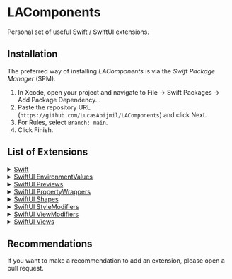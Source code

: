 # LAComponents

Personal set of useful Swift / SwiftUI extensions.


## Installation 

The preferred way of installing *LAComponents* is via the *Swift Package Manager* (SPM).

1. In Xcode, open your project and navigate to File → Swift Packages → Add Package Dependency...
2. Paste the repository URL (`https://github.com/LucasAbijmil/LAComponents`) and click Next.
3. For Rules, select `Branch: main`.
4. Click Finish.


## List of Extensions

<details>
	<summary><a href="https://github.com/LucasAbijmil/LAComponents/tree/main/Sources/LAComponents/Swift">Swift</a></summary>
	<ul>
		<li>
			<details>
				<summary><code><a href="https://github.com/LucasAbijmil/LAComponents/blob/main/Sources/LAComponents/Swift/Swift%20Types/Array.swift">Array</a></code></summary>
				<ul>
					<li><code>prepend(_ element: Element)</code> : Insert an Element at the beginning of the given Array.</li>
					<li><code>removeDuplicate() -> [Element]</code> : Delete all duplicate elements in a given Array.</li>
					<li><code>removeAll(_ element: Element) -> [Element]</code> : Delete all occurrences of an Element in a given Array.</li>
					<li><code>removeAll(_ elements: [Element]) -> [Element]</code> : Delete all occurrences of the Elements in the Array passed as parameters.</li>
				</ul>
			</details>
		</li>
		<li>
			<details>
				<summary><code><a href="https://github.com/LucasAbijmil/LAComponents/blob/main/Sources/LAComponents/Swift/Swift%20Types/Bundle.swift">Bundle</a></code></summary>
				<ul>
					<li><code>releaseVersion</code> : Return the current release version.</li>
					<li><code>buildVersion</code> : Return the current build version.</li>
				</ul>
			</details>
		</li>
		<li>
			<details>
				<summary><code><a href="https://github.com/LucasAbijmil/LAComponents/blob/main/Sources/LAComponents/Swift/Swift%20Types/Collection.swift">Collection</a></code></summary>
				<ul>
					<li><code>subscript(safe index: Index) -> Element?</code> : Custom subscript to avoid a crash when you try to access an index that is not necessarily contained in a Collection.
				</ul>
			</details>
		</li>
		<li>
			<details>
				<summary><code><a href="https://github.com/LucasAbijmil/LAComponents/blob/main/Sources/LAComponents/Swift/Swift%20Types/Date.swift">Date</a></code></summary>
				<ul>
					<li><code>string(format: String) -> String</code> : Convert a Date to a String in the format you provide. 
				</ul>
			</details>
		</li>
		<li>
			<details>
				<summary><code><a href="https://github.com/LucasAbijmil/LAComponents/blob/main/Sources/LAComponents/Swift/Swift%20Types/Double.swift">Double</a></code></summary>
				<ul>
					<li><code>castInt</code> : Cast a Double as an Int.</li>
					<li><code>castRoundedInt</code> : Cast a Double rounded as an Int.</li>
					<li><code>castFloat</code> : Cast a Double as a Float.</li>
					<li><code>castCGFloat</code> : Cast a Double as a CGFloat.</li>
				</ul>
			</details>
		</li>
		<li>
			<details>
				<summary><code><a href="https://github.com/LucasAbijmil/LAComponents/blob/main/Sources/LAComponents/Swift/Swift%20Types/Int.swift">Int</a></code></summary>
				<ul>
					<li><code>castDouble</code> : Cast an Int as a Double.</li>
					<li><code>castFloat</code> : Cast an Int as a Float.</li>
					<li><code>castCGFloat</code> : Cast an Int as a CGFloat.</li>
				</ul>
			</details>
		</li>
		<li>
			<details>
				<summary><code><a href="https://github.com/LucasAbijmil/LAComponents/tree/main/Sources/LAComponents/Swift/Swift%20Types/Optionals">Optionals</a></code></summary>
				<ul>
					<li>
						<details>
							<summary><code><a href="https://github.com/LucasAbijmil/LAComponents/blob/main/Sources/LAComponents/Swift/Swift%20Types/Optionals/OptionalString.swift">Optional String</a></code></summary>
							<ul>
								<li><code>orEmpty</code> : A computed property, that returns the optional string unwrap or an empty one if the value is nil.</li>
							</ul>
						</details>
					</li>
				</ul>
			</details>
		</li>
		<li>
			<details>
				<summary><code><a href="https://github.com/LucasAbijmil/LAComponents/tree/main/Sources/LAComponents/Swift/Swift%20Types/Strings">String</a></code></summary>
				<ul>
					<li>
						<details>
							<summary><code><a href="https://github.com/LucasAbijmil/LAComponents/blob/main/Sources/LAComponents/Swift/Swift%20Types/Strings/String.swift">String</a></code></summary>
							<ul>
								<li><code>empty</code> : An empty String.</li>
								<li><code>trimmed</code> : A computed property that returns a new string that removes spaces and new lines at both ends of the string.</li>
								<li><code>date(format: String) -> Date?</code> : Convert a String to a Date? in the format you provide.</li>
							</ul>
						</details>
					</li>
					<li>
						<details>
							<summary><code><a href="https://github.com/LucasAbijmil/LAComponents/blob/main/Sources/LAComponents/Swift/Swift%20Types/Strings/StringInterpolation.swift">String Interpolation</a></code></summary>
							<ul>
								<li><code>appendInterpolation(localized key: String, _ args: CVarArg...)</code> : A custom String Interpolation which allows to use a localized string with parameters more easily.</li>
							</ul>
						</details>
					</li>
				</ul>
			</details>
		</li>
		<li>
			<details>
				<summary><code><a href="https://github.com/LucasAbijmil/LAComponents/tree/main/Sources/LAComponents/Swift/Swift%20Functions">Functions</a></code></summary>
				<ul>
					<li><code><a href="https://github.com/LucasAbijmil/LAComponents/blob/main/Sources/LAComponents/Swift/Swift%20Functions/Log.swift">log()</a></code> :  A custom log function that prints the message, file, function and the line calling this function.</li>
				</ul>
			</details>
		</li>
	</ul>
</details>

<details>
	<summary><a href="https://github.com/LucasAbijmil/LAComponents/tree/main/Sources/LAComponents/SwiftUI%20EnvironmentValues">SwiftUI EnvironmentValues</a></summary>
	<ul>
		<li><code><a href="https://github.com/LucasAbijmil/LAComponents/blob/main/Sources/LAComponents/SwiftUI%20EnvironmentValues/CurrentDevice.swift">CurrentDevice</a></code> : An EnvironmentValue that returns the current iOS device.</li>
		<li><code><a href="https://github.com/LucasAbijmil/LAComponents/blob/main/Sources/LAComponents/SwiftUI%20EnvironmentValues/HapticFeedback.swift">HapticFeedback</a></code> : An EnvironmentValue that creates and triggers an haptic feedback.</li>
	</ul>
</details>

<details>
	<summary><a href="https://github.com/LucasAbijmil/LAComponents/tree/main/Sources/LAComponents/SwiftUI%20Previews">SwiftUI Previews</a></summary>
	<ul>
		<li>
			<details>
				<summary><a href="https://github.com/LucasAbijmil/LAComponents/tree/main/Sources/LAComponents/SwiftUI%20Previews/Components">Components</a></summary>
				<ul>
					<li><code><a href="https://github.com/LucasAbijmil/LAComponents/blob/main/Sources/LAComponents/SwiftUI%20Previews/Components/ComponentWithColorSchemes.swift">previewComponentWithColorSchemes()</a></code> : A method that allows you to preview a component with each case of ColorScheme.</li>
					<li><code><a href="https://github.com/LucasAbijmil/LAComponents/blob/main/Sources/LAComponents/SwiftUI%20Previews/Components/ComponentWithDynamicTypes.swift">previewComponentWithDynamicTypes(colorScheme: ColorScheme)</a></code> : A method that allows you to preview a component with each case of ContentSizeCategory.</li>
				</ul>
			</details>
		</li>
		<li>
			<details>
				<summary><a href="https://github.com/LucasAbijmil/LAComponents/tree/main/Sources/LAComponents/SwiftUI%20Previews/Content">Content</a></summary>
				<ul>
					<li><code><a href="https://github.com/LucasAbijmil/LAComponents/blob/main/Sources/LAComponents/SwiftUI%20Previews/Content/ContentWithColorSchemes.swift">previewWithColorSchemes()</a></code> : A method that allows you to preview a content with each case of ColorScheme.</li>
					<li><code><a href="https://github.com/LucasAbijmil/LAComponents/blob/main/Sources/LAComponents/SwiftUI%20Previews/Content/ContentWithDynamicTypes.swift">previewWithDynamicTypes(colorScheme: ColorScheme)</a></code> : A method that allows you to preview a content with each case of ContentSizeCategory.</li>
				</ul>
			</details>
		</li>
		<li><code><a href="https://github.com/LucasAbijmil/LAComponents/blob/main/Sources/LAComponents/SwiftUI%20Previews/BindingMock.swift">mock(_ value: Value) -> Self</a></code> : A convenient Binding for creating fully dynamic mocks.</li>
	</ul>
</details>

<details>
	<summary><a href="https://github.com/LucasAbijmil/LAComponents/tree/main/Sources/LAComponents/SwiftUI%20PropertyWrappers">SwiftUI PropertyWrappers</a></summary>
	<ul>
		<li>
			<details>
				<summary><code><a href="https://github.com/LucasAbijmil/LAComponents/blob/main/Sources/LAComponents/SwiftUI%20PropertyWrappers/AppStorage.swift">@AppStorage</a></code></summary>
				<ul>
					<li><code>init(defaultValue: Bool, key: String, store: UserDefaults? = nil)</code> : Creates a property that can read and write to a boolean user default.</li>
					<li><code>init(defaultValue: Int, key: String, store: UserDefaults? = nil)</code> : Creates a property that can read and write to an integer user default.</li>
					<li><code>init(defaultValue: Double, key: String, store: UserDefaults? = nil)</code> : Creates a property that can read and write to a double user default.</li>
					<li><code>init(defaultValue: String, key: String, store: UserDefaults? = nil)</code> : Creates a property that can read and write to a string user default.</li>
					<li><code>init(defaultValue: URL, key: String, store: UserDefaults? = nil)</code> : Creates a property that can read and write to a url user default.</li>
					<li><code>init(defaultValue: Data, key: String, store: UserDefaults? = nil)</code> : Creates a property that can read and write to a user default as data.</li>
					<li><code>init(defaultValue: Value, key: String, store: UserDefaults? = nil)</code> : Creates a property that can read and write to an integer user default, transforming that to RawRepresentable data type.</li>
					<li><code>init(defaultValue: Value, key: String, store: UserDefaults? = nil)</code> : Creates a property that can read and write to a string user default, transforming that to RawRepresentable data type.</li>
				</ul>
			</details>
		</li>
		<li>
			<details>
				<summary><code><a href="https://github.com/LucasAbijmil/LAComponents/blob/main/Sources/LAComponents/SwiftUI%20PropertyWrappers/Binding.swift">@Binding</a></code></summary>
				<ul>
					<li><code>onChange(_ completion: @escaping (Value) -> Void) -> Binding&lt;Value&gt;</code> : A method equivalent to onChange(of: perform:) but which can be attached to the Binding itself.</li>
				</ul>
			</details>
		</li>
	</ul>
</details>

<details>
	<summary><a href="https://github.com/LucasAbijmil/LAComponents/tree/main/Sources/LAComponents/SwiftUI%20Shapes">SwiftUI Shapes</a></summary>
	<ul>
		<li>
			<details>
				<summary><a href="https://github.com/LucasAbijmil/LAComponents/blob/main/Sources/LAComponents/SwiftUI%20Shapes/InsettableShape.swift"><code>InsettableShape</code></a></summary>
				<ul>
					<li><code>fillInnerOutterStroke(color: Color, strokeColor: Color, lineWidth: CGFloat) -> some View</code> : Fills the background of the Shape and strokes it halfway from the inside and outside.</li>
					<li><code>fillInnerStroke(color: Color, strokeColor: Color, lineWidth: CGFloat) -> some View</code> : Fills the background of the Shape and strokes it from the inside.</li>
				</ul>
			</details>
		</li>
		<li>
			<details>
				<summary><code><a href="https://github.com/LucasAbijmil/LAComponents/blob/main/Sources/LAComponents/SwiftUI%20Shapes/Polygon.swift">Polygon</a></code> : A polygonal shape aligned inside the frame of the view containing it.</summary>
			</details>
		</li>
	</ul>
</details>

<details>
	<summary><a href="https://github.com/LucasAbijmil/LAComponents/tree/main/Sources/LAComponents/SwiftUI%20StyleModifiers">SwiftUI StyleModifiers</a></summary>
	<ul>
		<li><code><a href="https://github.com/LucasAbijmil/LAComponents/blob/main/Sources/LAComponents/SwiftUI%20StyleModifiers/CheckBoxToggleStyle.swift">CheckBoxToggleStyle</a></code> : A ToggleStyle that displays a checkbox.</li>
		<li><code><a href="https://github.com/LucasAbijmil/LAComponents/blob/main/Sources/LAComponents/SwiftUI%20StyleModifiers/RadioToggleStyle.swift">RadioToggleStyle</a></code> : A ToggleStyle that displays a radio button.</li>
	</ul>
</details>

<details>
	<summary><a href="https://github.com/LucasAbijmil/LAComponents/tree/main/Sources/LAComponents/SwiftUI%20ViewModifiers">SwiftUI ViewModifiers</a></summary>
	<ul>
		<details>
			<summary><a href="https://github.com/LucasAbijmil/LAComponents/tree/main/Sources/LAComponents/SwiftUI%20ViewModifiers/OS%20Modifiers">OS Modifiers</a></summary>
			<ul>
				<li><code><a href="https://github.com/LucasAbijmil/LAComponents/blob/main/Sources/LAComponents/SwiftUI%20ViewModifiers/OS%20Modifiers/iOS.swift">iOS&lt;Content: View&gt;(_ modifier: (Self) -> Content) -> some View</a></code> : A method that allows to apply modifiers only for iOS.</li>
				<li><code><a href="https://github.com/LucasAbijmil/LAComponents/blob/main/Sources/LAComponents/SwiftUI%20ViewModifiers/OS%20Modifiers/macOS.swift">macOS&lt;Content: View&gt;(_ modifier: (Self) -> Content) -> some View</a></code> : A method that allows to apply modifiers only for macOS.</li>
				<li><code><a href="https://github.com/LucasAbijmil/LAComponents/blob/main/Sources/LAComponents/SwiftUI%20ViewModifiers/OS%20Modifiers/tvOS.swift">tvOS&lt;Content: View&gt;(_ modifier: (Self) -> Content) -> some View</a></code> : A method that allows to apply modifiers only for tvOS.</li>
				<li><code><a href="https://github.com/LucasAbijmil/LAComponents/blob/main/Sources/LAComponents/SwiftUI%20ViewModifiers/OS%20Modifiers/watchOS.swift">watchOS&lt;Content: View&gt;(_ modifier: (Self) -> Content) -> some View</a></code> : A method that allows to apply modifiers only for watchOS.</li>
			</ul>
		</details>
		<li><code><a href="https://github.com/LucasAbijmil/LAComponents/blob/main/Sources/LAComponents/SwiftUI%20ViewModifiers/BackgroundColor.swift">backgroundColor(_ color: Color) -> some View</a></code> : A color considered as a View to use it as a background.</li>
		<li><code><a href="https://github.com/LucasAbijmil/LAComponents/blob/main/Sources/LAComponents/SwiftUI%20ViewModifiers/BackgroundColor.swift"> backgroundColor(_ color: Color, at opacity: Double) -> some View</a></code> : A color with an opacity considered as View to use it as a background.</li>
		<li><code><a href="https://github.com/LucasAbijmil/LAComponents/blob/main/Sources/LAComponents/SwiftUI%20ViewModifiers/CornerRadius.swift">cornerRadius(_ radius: CGFloat, corners: UIRectCorner) -> some View</a></code> : Apply a radius to the corners specified.</li>
		<li><code><a href= "https://github.com/LucasAbijmil/LAComponents/blob/main/Sources/LAComponents/SwiftUI%20ViewModifiers/Hud.swift">hud&lt;Content&gt;: View>(isPresented: Binding&lt;Bool&gt;, @ViewBuilder content: () -> Content) -> some View</a></code> : Presents a heads-up display (HUD) when a given condition is true.</li>
		<li><code><a href= "https://github.com/LucasAbijmil/LAComponents/blob/main/Sources/LAComponents/SwiftUI%20ViewModifiers/Hud.swift">hud&lt;Item: Identifiable, Content: View&gt;(item: Binding&lt;Item?&gt;, @ViewBuilder content: () -> Content) -> some View</a></code> : Presents a heads-up display (HUD) using the given item as a data source for the heads-up display's content.</li>
		<li><code><a href="https://github.com/LucasAbijmil/LAComponents/blob/main/Sources/LAComponents/SwiftUI%20ViewModifiers/IfElseModifier.swift">ifElseModifier&lt;M1, M2&gt;(for condition: Binding&lt;Bool&gt;, if trueModifier: M1, else falseModifier: M2) -> some View where M1: ViewModifier, M2: ViewModifier</a></code> :  Apply a struct modifier to the if case or to the else case depending on a Binding&lt;Bool&gt;.</li>
		<li><code><a href="https://github.com/LucasAbijmil/LAComponents/blob/main/Sources/LAComponents/SwiftUI%20ViewModifiers/IfElseModifier.swift">ifElseModifier&lt;M1, M2&gt;(for condition: Bool, if trueModifier: M1, else falseModifier: M2) -> some View where M1: ViewModifier, M2: ViewModifier</a></code> : Apply a struct modifier to the if case or to the else case depending on a Bool.</li>
		<li><code><a href="https://github.com/LucasAbijmil/LAComponents/blob/main/Sources/LAComponents/SwiftUI%20ViewModifiers/IfModifier.swift">ifModifier&lt;T&gt;(for condition: Binding&lt;Bool&gt;, with modifier: T) -> some View where T: ViewModifier</a></code> : Apply a struct modifier to a if case depending on a Binding&lt;Bool&gt;.</li>
		<li><code><a href="https://github.com/LucasAbijmil/LAComponents/blob/main/Sources/LAComponents/SwiftUI%20ViewModifiers/IfModifier.swift">ifModifier&lt;T&gt;(for condition: Bool, with modifier: T) -> some View where T: ViewModifier</a></code> : Apply a struct modifier to a if case depending on a Bool.</li>
	</ul>
</details>

<details>
	<summary><a href="https://github.com/LucasAbijmil/LAComponents/tree/main/Sources/LAComponents/SwiftUI%20Views">SwiftUI Views</a></summary>
	<ul>
		<li><code><a href="https://github.com/LucasAbijmil/LAComponents/blob/main/Sources/LAComponents/SwiftUI%20Views/BlurView.swift">BlurView</a></code> : A view that displays a blurred effect.</li>
		<li><code><a href="https://github.com/LucasAbijmil/LAComponents/blob/main/Sources/LAComponents/SwiftUI%20Views/DismissKeyboard.swift">dismissKeyboard()</a></code> : Forces the first responder to hide the keyboard by sending the action to the shared application.</li>
		<li>
			<details>
				<summary><code><a href="https://github.com/LucasAbijmil/LAComponents/blob/main/Sources/LAComponents/SwiftUI%20Views/GeometryProxy.swift">GeometryProxy</a></code></summary>
				<ul>
					<li><code>width</code> : A contraction of size.width.</li>
					<li><code>height</code> : A contraction of size.height.</li>
					<li><code>safeTop</code> : A contraction of safeAreaInsets.top.</li>
					<li><code>safeBottom</code> : A contraction of safeAreaInsets.bottom.</li>
				</ul>
			</details>
		</li>
		<li><code><a href="https://github.com/LucasAbijmil/LAComponents/blob/main/Sources/LAComponents/SwiftUI%20Views/Lottie.swift">LottieAnimation</a></code> : A view that displays a Lottie animation.</li>
		<li><code><a href="https://github.com/LucasAbijmil/LAComponents/blob/main/Sources/LAComponents/SwiftUI%20Views/Redacted.swift">redacted(_ reason: RedactionReasons) -> some View</a></code> : Adds a custom reason to apply a redaction to this view hierarchy.</li>
	</ul>
</details>


## Recommendations

If you want to make a recommendation to add an extension, please open a pull request.